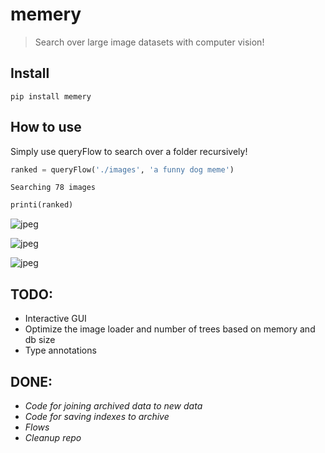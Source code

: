 # memery
> Search over large image datasets with computer vision!


## Install

`pip install memery`

## How to use

Simply use queryFlow to search over a folder recursively!

```python
ranked = queryFlow('./images', 'a funny dog meme')
```

    Searching 78 images


```python
printi(ranked)
```


![jpeg](output_5_0.jpg)



![jpeg](output_5_1.jpg)



![jpeg](output_5_2.jpg)


## TODO:

- Interactive GUI
- Optimize the image loader and number of trees based on memory and db size
- Type annotations

## DONE:
- _Code for joining archived data to new data_
- _Code for saving indexes to archive_
- _Flows_
- _Cleanup repo_

